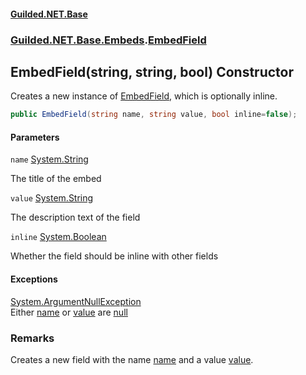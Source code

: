 
#### [Guilded.NET.Base](Guilded_NET_Base 'Guilded.NET.Base')
### [Guilded.NET.Base.Embeds](Guilded_NET_Base#Guilded_NET_Base_Embeds 'Guilded.NET.Base.Embeds').[EmbedField](EmbedField 'Guilded.NET.Base.Embeds.EmbedField')
## EmbedField(string, string, bool) Constructor

Creates a new instance of [EmbedField](EmbedField 'Guilded.NET.Base.Embeds.EmbedField'), which is optionally inline.
```csharp
public EmbedField(string name, string value, bool inline=false);
```

#### Parameters

<a name='Guilded_NET_Base_Embeds_EmbedField_EmbedField(string_string_bool)_name'></a>
`name` [System.String](https://docs.microsoft.com/en-us/dotnet/api/System.String 'System.String')

The title of the embed

<a name='Guilded_NET_Base_Embeds_EmbedField_EmbedField(string_string_bool)_value'></a>
`value` [System.String](https://docs.microsoft.com/en-us/dotnet/api/System.String 'System.String')

The description text of the field

<a name='Guilded_NET_Base_Embeds_EmbedField_EmbedField(string_string_bool)_inline'></a>
`inline` [System.Boolean](https://docs.microsoft.com/en-us/dotnet/api/System.Boolean 'System.Boolean')

Whether the field should be inline with other fields


#### Exceptions

[System.ArgumentNullException](https://docs.microsoft.com/en-us/dotnet/api/System.ArgumentNullException 'System.ArgumentNullException')  
Either [name](EmbedField_EmbedField(string_string_bool)#Guilded_NET_Base_Embeds_EmbedField_EmbedField(string_string_bool)_name 'Guilded.NET.Base.Embeds.EmbedField.EmbedField(string, string, bool).name') or [value](EmbedField_EmbedField(string_string_bool)#Guilded_NET_Base_Embeds_EmbedField_EmbedField(string_string_bool)_value 'Guilded.NET.Base.Embeds.EmbedField.EmbedField(string, string, bool).value') are [null](https://docs.microsoft.com/en-us/dotnet/csharp/language-reference/keywords/null 'https://docs.microsoft.com/en-us/dotnet/csharp/language-reference/keywords/null')

### Remarks
  
Creates a new field with the name [name](EmbedField_EmbedField(string_string_bool)#Guilded_NET_Base_Embeds_EmbedField_EmbedField(string_string_bool)_name 'Guilded.NET.Base.Embeds.EmbedField.EmbedField(string, string, bool).name') and a value [value](EmbedField_EmbedField(string_string_bool)#Guilded_NET_Base_Embeds_EmbedField_EmbedField(string_string_bool)_value 'Guilded.NET.Base.Embeds.EmbedField.EmbedField(string, string, bool).value').